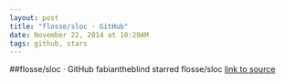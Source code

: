 ```yaml
---
layout: post
title: "flosse/sloc · GitHub"
date: November 22, 2014 at 10:29AM
tags: github, stars
---
```

##flosse/sloc · GitHub
fabiantheblind starred flosse/sloc
[link to source](http://ift.tt/1jVUGuS) 

